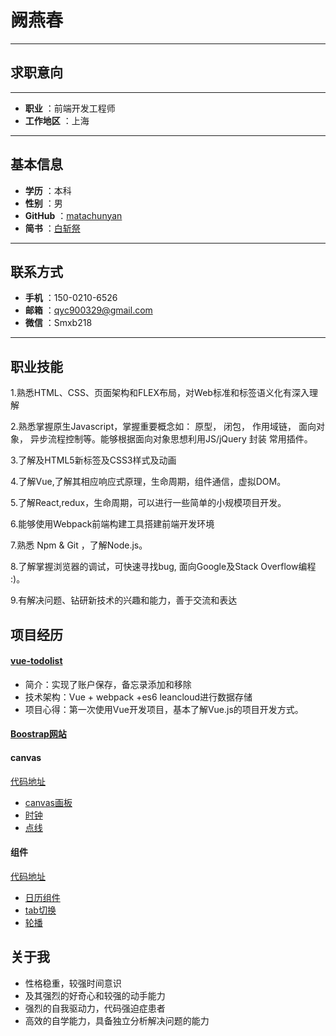 # 阙燕春
-------------------

## 求职意向
-------------------


 
- **职业** ：前端开发工程师
- **工作地区** ：上海


-------------------



## 基本信息

- **学历** ：本科
- **性别** ：男
- **GitHub** ：[matachunyan](https://github.com/matachunyan)
-  **简书** ：[白斩祭](http://www.jianshu.com/u/dbd7d3dea095)
 
-------------------

## 联系方式
- **手机** ：150-0210-6526
- **邮箱** ：qyc900329@gmail.com
- **微信** ：Smxb218

 -------------------
## 职业技能
1.熟悉HTML、CSS、页面架构和FLEX布局，对Web标准和标签语义化有深入理解

2.熟悉掌握原生Javascript，掌握重要概念如： 原型， 闭包， 作用域链， 面向对象， 异步流程控制等。能够根据面向对象思想利用JS/jQuery 封装 常用插件。

3.了解及HTML5新标签及CSS3样式及动画

4.了解Vue,了解其相应响应式原理，生命周期，组件通信，虚拟DOM。

5.了解React,redux，生命周期，可以进行一些简单的小规模项目开发。

6.能够使用Webpack前端构建工具搭建前端开发环境

7.熟悉 Npm & Git ，了解Node.js。

8.了解掌握浏览器的调试，可快速寻找bug, 面向Google及Stack Overflow编程 :)。

9.有解决问题、钻研新技术的兴趣和能力，善于交流和表达

## 项目经历

#### [vue-todolist](https://chunchunheyuyu.github.io/vue-todo/page.html)

- 简介：实现了账户保存，备忘录添加和移除
- 技术架构：Vue + webpack +es6 leancloud进行数据存储
- 项目心得：第一次使用Vue开发项目，基本了解Vue.js的项目开发方式。


#### [Boostrap网站](https://chunchunheyuyu.github.io/JS-note/Bootstrap/bootstrap%E7%BB%83%E4%B9%A0%E7%BD%91%E7%AB%99%201/html/index.html)
#### canvas 
[代码地址](https://github.com/chunchunheyuyu/canvas)
- [canvas画板](https://chunchunheyuyu.github.io/canvas/%E7%94%BB%E6%9D%BF.html)
- [时钟]( https://chunchunheyuyu.github.io/canvas/clock/clock.html)
- [点线](https://chunchunheyuyu.github.io/canvas/%E7%82%B9%E7%BA%BF.html)

#### 组件
[代码地址](https://github.com/chunchunheyuyu/JS-note/tree/master/js%E6%95%88%E6%9E%9C/%E7%BB%84%E4%BB%B6)
- [日历组件](https://chunchunheyuyu.github.io/JS-note/js%E6%95%88%E6%9E%9C/%E7%BB%84%E4%BB%B6/%E6%97%A5%E5%8E%86%E7%BB%84%E4%BB%B6/%E6%97%A5%E5%8E%86.html)
- [tab切换]( https://chunchunheyuyu.github.io/JS-note/js%E6%95%88%E6%9E%9C/%E7%BB%84%E4%BB%B6/tab%E7%BB%84%E4%BB%B6/tab.html)
- [轮播](https://chunchunheyuyu.github.io/JS-note/js%E6%95%88%E6%9E%9C/%E7%BB%84%E4%BB%B6/%E8%BD%AE%E6%92%AD%E7%BB%84%E4%BB%B6/%E8%BD%AE%E6%92%AD.html)

     



## 关于我

* 性格稳重，较强时间意识
* 及其强烈的好奇心和较强的动手能力
* 强烈的自我驱动力，代码强迫症患者
* 高效的自学能力，具备独立分析解决问题的能力
